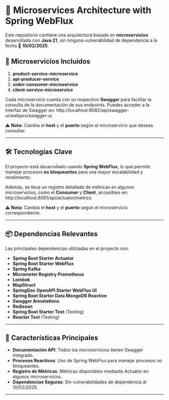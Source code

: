 # 🚀 Microservices Architecture with Spring WebFlux

Este repositorio contiene una arquitectura basada en **microservicios** desarrollada con **Java 21**, sin ninguna vulnerabilidad de dependencia a la fecha 📅 **10/02/2025**. 

## 🧩 Microservicios Incluidos

1. **product-service-microservice**
2. **api-producer-service**
3. **order-consumer-microservice**
4. **client-service-microservice**

Cada microservicio cuenta con su respectivo **Swagger** para facilitar la consulta de la documentación de sus endpoints. Puedes acceder a la interfaz de Swagger en: http://localhost:8082/api/swagger-ui/webjars/swagger-ui

⚠️ **Nota:** Cambia el **host** y el **puerto** según el microservicio que deseas consultar.

---

## 🛠️ Tecnologías Clave

El proyecto está desarrollado usando **Spring WebFlux**, lo que permite manejar procesos **no bloqueantes** para una mayor escalabilidad y rendimiento. 

Además, se lleva un registro detallado de métricas en algunos microservicios, como el **Consumer** y **Client**, accesibles en: http://localhost:8081/api/actuator/metrics


⚠️ **Nota:** Cambia el **host** y el **puerto** según el microservicio correspondiente.

---

## 📦 Dependencias Relevantes

Las principales dependencias utilizadas en el proyecto son:

- **Spring Boot Starter Actuator**
- **Spring Boot Starter WebFlux**
- **Spring Kafka**
- **Micrometer Registry Prometheus**
- **Lombok**
- **MapStruct**
- **SpringDoc OpenAPI Starter WebFlux UI**
- **Spring Boot Starter Data MongoDB Reactive**
- **Swagger Annotations**
- **Redisson**
- **Spring Boot Starter Test** (Testing)
- **Reactor Test** (Testing)

---

## 🌟 Características Principales

- **Documentación API**: Todos los microservicios tienen Swagger integrado.
- **Procesos Reactivos**: Uso de Spring WebFlux para manejar procesos no bloqueantes.
- **Registro de Métricas**: Métricas disponibles mediante Actuator en algunos microservicios.
- **Dependencias Seguras**: Sin vulnerabilidades de dependencia al 10/02/2025.

---




